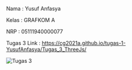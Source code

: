 Nama : Yusuf Anfasya

Kelas : GRAFKOM A

NRP : 05111940000077

Tugas 3 Link :
https://cg2021a.github.io/tugas-1-YusufAnfasya/Tugas_3_ThreeJs/

![Tugas 3](Tugas_3_ThreeJs\ezgif.com-gif-maker.gif)